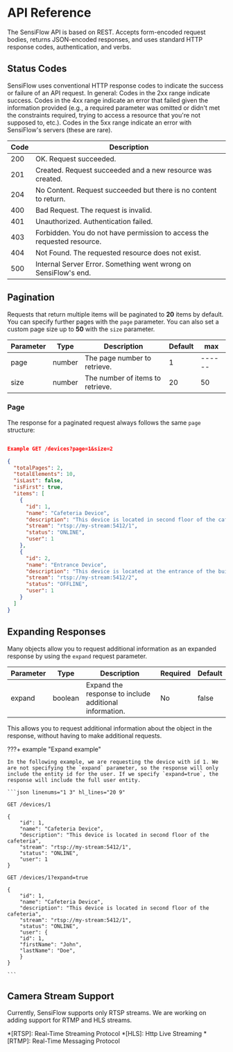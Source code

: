 # API Reference

The SensiFlow API is based on REST. Accepts form-encoded request bodies, returns JSON-encoded responses, and uses standard HTTP response codes, authentication, and verbs.

## Status Codes
SensiFlow uses conventional HTTP response codes to indicate the success or failure of an API request. In general: Codes in the 2xx range indicate success. Codes in the 4xx range indicate an error that failed given the information provided (e.g., a required parameter was omitted or didn't met the constraints required, trying to access a resource that you're not supposed to, etc.). Codes in the 5xx range indicate an error with SensiFlow's servers (these are rare).

| Code | Description |
|------|-------------|
| 200 | OK. Request succeeded. |
| 201 | Created. Request succeeded and a new resource was created. |
| 204 | No Content. Request succeeded but there is no content to return. |
| 400 | Bad Request. The request is invalid. |
| 401 | Unauthorized. Authentication failed. |
| 403 | Forbidden. You do not have permission to access the requested resource. |
| 404 | Not Found. The requested resource does not exist. |
| 500 | Internal Server Error. Something went wrong on SensiFlow's end. |

## Pagination

Requests that return multiple items will be paginated to **20** items by default. You can specify further pages with the `page` parameter. You can also set a custom page size up to **50** with the `size` parameter.

| Parameter | Type | Description | Default | max |
|-----------|------|-------------| ------- | --- |
| page | number | The page number to retrieve. | 1 | ------ |
| size | number | The number of items to retrieve. | 20 | 50 |

### Page

The response for a paginated request always follows the same `page` structure:

```json

Example GET /devices?page=1&size=2

{
  "totalPages": 2,  
  "totalElements": 10,
  "isLast": false,
  "isFirst": true,
  "items": [
    {
      "id": 1,
      "name": "Cafeteria Device",
      "description": "This device is located in second floor of the cafeteria",
      "stream": "rtsp://my-stream:5412/1",
      "status": "ONLINE",
      "user": 1
    },
    {
      "id": 2,
      "name": "Entrance Device",
      "description": "This device is located at the entrance of the building",
      "stream": "rtsp://my-stream:5412/2",
      "status": "OFFLINE",
      "user": 1
    }
  ]
}
```

## Expanding Responses

Many objects allow you to request additional information as an expanded response by using the `expand` request parameter.

| Parameter | Type | Description | Required | Default |
|-----------|------|-------------| -------- | ------- |
| expand | boolean | Expand the response to include additional information. | No | false |


This allows you to request additional information about the object in the response, without having to make additional requests.


???+ example "Expand example"

    In the following example, we are requesting the device with id 1. We are not specifying the `expand` parameter, so the response will only include the entity id for the user. If we specify `expand=true`, the response will include the full user entity.

    ```json linenums="1 3" hl_lines="20 9"

    GET /devices/1

    {
        "id": 1,
        "name": "Cafeteria Device",
        "description": "This device is located in second floor of the cafeteria",
        "stream": "rtsp://my-stream:5412/1",
        "status": "ONLINE",
        "user": 1 
    }

    GET /devices/1?expand=true

    {
        "id": 1,
        "name": "Cafeteria Device",
        "description": "This device is located in second floor of the cafeteria",
        "stream": "rtsp://my-stream:5412/1",
        "status": "ONLINE",
        "user": {
        "id": 1,
        "firstName": "John",
        "lastName": "Doe",
        }
    }

    ```

## Camera Stream Support

Currently, SensiFlow supports only RTSP  streams. We are working on adding support for RTMP and HLS streams.

*[RTSP]: Real-Time Streaming Protocol
*[HLS]: Http Live Streaming
*[RTMP]: Real-Time Messaging Protocol